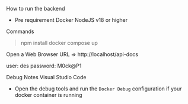How to run the backend

- Pre requirement
  Docker
  NodeJS v18 or higher

Commands

> npm install
> docker compose up

Open a Web Browser
URL => http://localhost/api-docs

user: des
password: M0ck@P1

Debug Notes
Visual Studio Code

- Open the debug tools and run the `Docker Debug` configuration if your docker container is running
